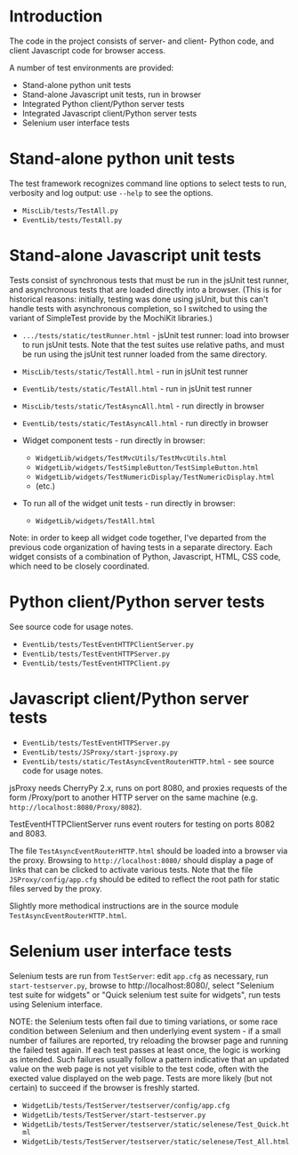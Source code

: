 # Introduction #

The code in the project consists of server- and client- Python code, and client Javascript code for browser access.

A number of test environments are provided:
  * Stand-alone python unit tests
  * Stand-alone Javascript unit tests, run in browser
  * Integrated Python client/Python server tests
  * Integrated Javascript client/Python server tests
  * Selenium user interface tests

# Stand-alone python unit tests #

The test framework recognizes command line options to select tests to run, verbosity and log output: use `--help` to see the options.

  * `MiscLib/tests/TestAll.py`
  * `EventLib/tests/TestAll.py`

# Stand-alone Javascript unit tests #

Tests consist of synchronous tests that must be run in the jsUnit test runner, and asynchronous tests that are loaded directly into a browser.  (This is for historical reasons:  initially, testing was done using jsUnit, but this can't handle tests with asynchronous completion, so I switched to using the variant of SimpleTest provide by the MochiKit libraries.)

  * `.../tests/static/testRunner.html` - jsUnit test runner: load into browser to run jsUnit tests.  Note that the test suites use relative paths, and must be run using the jsUnit test runner loaded from the same directory.

  * `MiscLib/tests/static/TestAll.html` - run in jsUnit test runner
  * `EventLib/tests/static/TestAll.html` - run in jsUnit test runner

  * `MiscLib/tests/static/TestAsyncAll.html` - run directly in browser
  * `EventLib/tests/static/TestAsyncAll.html` - run directly in browser
  * Widget component tests - run directly in browser:
    * `WidgetLib/widgets/TestMvcUtils/TestMvcUtils.html`
    * `WidgetLib/widgets/TestSimpleButton/TestSimpleButton.html`
    * `WidgetLib/widgets/TestNumericDisplay/TestNumericDisplay.html`
    * (etc.)
  * To run all of the widget unit tests - run directly in browser:
    * `WidgetLib/widgets/TestAll.html`

Note: in order to keep all widget code together, I've departed from the previous code organization of having tests in a separate directory.  Each widget consists of a combination of Python, Javascript, HTML, CSS code, which need to be closely coordinated.


# Python client/Python server tests #

See source code for usage notes.

  * `EventLib/tests/TestEventHTTPClientServer.py`
  * `EventLib/tests/TestEventHTTPServer.py`
  * `EventLib/tests/TestEventHTTPClient.py`


# Javascript client/Python server tests #

  * `EventLib/tests/TestEventHTTPServer.py`
  * `EventLib/tests/JSProxy/start-jsproxy.py`
  * `EventLib/tests/static/TestAsyncEventRouterHTTP.html` - see source code for usage notes.

jsProxy needs CherryPy 2.x, runs on port 8080, and proxies requests of the form /Proxy/port to another HTTP server on the same machine (e.g. `http://localhost:8080/Proxy/8082`).

TestEventHTTPClientServer runs event routers for testing on ports 8082 and 8083.

The file `TestAsyncEventRouterHTTP.html` should be loaded into a browser via the proxy.  Browsing to `http://localhost:8080/` should display a page of links that can be clicked to activate various tests.  Note that the file `JSProxy/config/app.cfg` should be edited to reflect the root path for static files served by the proxy.

Slightly more methodical instructions are in the source module `TestAsyncEventRouterHTTP.html`.


# Selenium user interface tests #

Selenium tests are run from `TestServer`:  edit `app.cfg` as necessary, run `start-testserver.py`, browse to http://localhost:8080/, select "Selenium test suite for widgets" or "Quick selenium test suite for widgets", run tests using Selenium interface.

NOTE: the Selenium tests often fail due to timing variations, or some race condition between Selenium and then underlying event system - if a small number of failures are reported, try reloading the browser page and running the failed test again.  If each test passes at least once, the logic is working as intended.  Such failures usually follow a pattern indicative that an updated value on the web page is not yet visible to the test code, often with the exected value displayed on the web page.  Tests are more likely (but not certain) to succeed if the browser is freshly started.

  * `WidgetLib/tests/TestServer/testserver/config/app.cfg`
  * `WidgetLib/tests/TestServer/start-testserver.py`
  * `WidgetLib/tests/TestServer/testserver/static/selenese/Test_Quick.html`
  * `WidgetLib/tests/TestServer/testserver/static/selenese/Test_All.html`